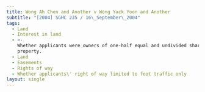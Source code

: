 ```yaml
---
title: Wong Ah Chen and Another v Wong Yack Yoon and Another
subtitle: "[2004] SGHC 235 / 16\_September\_2004"
tags:
  - Land
  - Interest in land
  - >-
    Whether applicants were owners of one-half equal and undivided share of
    property.
  - Land
  - Easements
  - Rights of way
  - Whether applicants\' right of way limited to foot traffic only
layout: single
---
```


